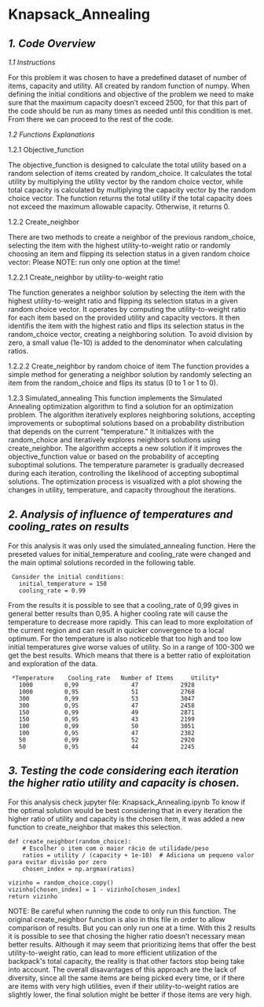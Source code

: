 # Knapsack_Annealing

## *1.	Code Overview* 
*1.1	Instructions*

For this problem it was chosen to have a predefined dataset of number of items, capacity and utility. All created by random function of numpy. 
When defining the initial conditions and objective of the problem we need to make sure that the maximum capacity doesn’t exceed 2500, for that this part of the code should be run as many times as needed until this condition is met. From there we can proceed to the rest of the code. 

*1.2	Functions Explanations*

1.2.1	Objective_function
        
The objective_function is designed to calculate the total utility based on a random selection of items created by random_choice. It calculates the total utility by multiplying the utility vector by the random choice vector, while total capacity is calculated by multiplying the capacity vector by the random choice vector. The function returns the total utility if the total capacity does not exceed the maximum allowable capacity. Otherwise, it returns 0.

1.2.2	Create_neighbor

There are two methods to create a neighbor of the previous random_choice, selecting the item with the highest utility-to-weight ratio or randomly choosing an item and flipping its selection status in a given random choice vector: 
Please NOTE: run only one option at the time!

1.2.2.1	Create_neighbor by utility-to-weight ratio

The function generates a neighbor solution by selecting the item with the highest utility-to-weight ratio and flipping its selection status in a given random choice vector. It operates by computing the utility-to-weight ratio for each item based on the provided utility and capacity vectors. It then identifis the item with the highest ratio and flips its selection status in the random_choice vector, creating a neighboring solution.
To avoid division by zero, a small value (1e-10) is added to the denominator when calculating ratios.

 1.2.2.2	Create_neighbor by random choice of item
 The function provides a simple method for generating a neighbor solution by randomly selecting an item from the random_choice and flips its status (0 to 1 or 1 to 0).
 
 1.2.3	Simulated_annealing
This function implements the Simulated Annealing optimization algorithm to find a solution for an optimization problem. The algorithm iteratively explores neighboring solutions, accepting improvements or suboptimal solutions based on a probability distribution that depends on the current "temperature."
It initializes with the random_choice and iteratively explores neighbors solutions using create_neighbor. The algorithm accepts a new solution if it improves the objective_function value or based on the probability of accepting suboptimal solutions.
The temperature parameter is gradually decreased during each iteration, controlling the likelihood of accepting suboptimal solutions. 
        The optimization process is visualized with a plot showing the changes in utility, temperature, and capacity throughout the iterations.

## *2.	Analysis of influence of temperatures and cooling_rates on results*
   For this analysis it was only used the simulated_annealing function. Here the preseted values for initial_temperature and cooling_rate were changed and the main optimal solutions recorded in the following table. 

     Consider the initial conditions:
       initial_temperature = 150
       cooling_rate = 0.99

From the results it is possible to see that a cooling_rate of 0,99 gives in general better results than 0,95. A higher cooling rate will cause the temperature to decrease more rapidly. This can lead to more exploitation of the current region and can result in quicker convergence to a local optimum.
For the temperature is also noticeble that too high and too low initial temperatures give worse values of utility. So in a range of 100-300 we get the best results. Which means that there is a better ratio of exploitation and exploration of the data. 
 
     *Temperature	 Cooling_rate	Number of Items 	Utility*
       1000	        0,99               47	         2928
       1000	        0,95	           51	         2768
       300         	0,99	           53	         3047
       300	        0,95	           47            2458
       150	        0,99	           49       	 2871
       150         	0,95               43	         2199
       100         	0,99               50	         3051
       100         	0,95	           47	         2382
       50          	0,99               52	         2920
       50          	0,95               44	         2245


## *3.	Testing the code considering each iteration the higher ratio utility and capacity is chosen.* 
   For this analysis check jupyter file: 	Knapsack_Annealing.ipynb
   To know if the optimal solution would be best considering that in every iteration the higher ratio of utility and capacity is the chosen item, it was added a new function to create_neighbor that makes this selection. 

    def create_neighbor(random_choice):
        # Escolher o item com o maior rácio de utilidade/peso
        ratios = utility / (capacity + 1e-10)  # Adiciona um pequeno valor para evitar divisão por zero
        chosen_index = np.argmax(ratios)
    
    vizinho = random_choice.copy()
    vizinho[chosen_index] = 1 - vizinho[chosen_index]
    return vizinho

NOTE: Be careful when running the code to only run this function. The original create_neighbor function is also in this file in order to allow comparison of results. But you can only run one at a time.
With this 2 results it is possible to see that chosing the higher ratio doesn’t necessary mean better results. Although it may seem that prioritizing items that offer the best utility-to-weight ratio, can lead to more efficient utilization of the backpack's total capacity, the reality is that other factors stop being take into account. The overall disavantages of this approach are the lack of diversity, since all the same items are being picked every time, or if there are items with very high utilities, even if their utility-to-weight ratios are slightly lower, the final solution might be better if those items are very high.
